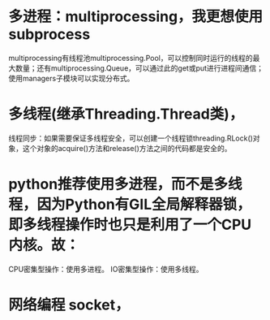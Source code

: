 # 多进程：multiprocessing，我更想使用subprocess
multiprocessing有线程池multiprocessing.Pool，可以控制同时运行的线程的最大数量；还有multiprocessing.Queue，可以通过此的get或put进行进程间通信；使用managers子模块可以实现分布式。
# 多线程(继承Threading.Thread类)，
线程同步：如果需要保证多线程安全，可以创建一个线程锁threading.RLock()对象，这个对象的acquire()方法和release()方法之间的代码都是安全的。
# python推荐使用多进程，而不是多线程，因为Python有GIL全局解释器锁，即多线程操作时也只是利用了一个CPU内核。故：
CPU密集型操作：使用多进程。
IO密集型操作：使用多线程。
# 网络编程 socket，

